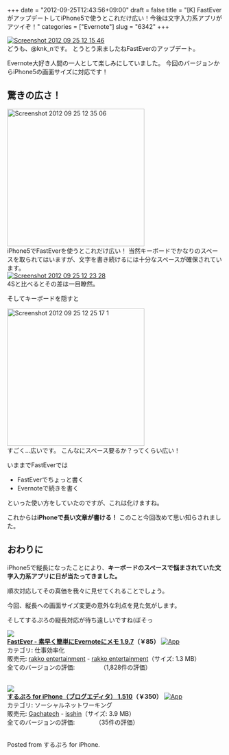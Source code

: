 +++
date = "2012-09-25T12:43:56+09:00"
draft = false
title = "[K] FastEverがアップデートしてiPhone5で使うとこれだけ広い！今後は文字入力系アプリがアツイぞ！"
categories = ["Evernote"]
slug = "6342"
+++

<div class="center"><a href="http://knk-n.com/wp-content/uploads/2012/09/screenshot_2012-09-25_12.15.46.jpg"><img src="http://knk-n.com/wp-content/uploads/2012/09/screenshot_2012-09-25_12.15.46.jpg" alt="Screenshot 2012 09 25 12 15 46" title="screenshot_2012-09-25_12.15.46.jpg" border="0" width="" height="" /></a></div>
どうも、@knk_nです。
とうとう来ましたねFastEverのアップデート。

Evernote大好き人間の一人として楽しみにしていました。
今回のバージョンからiPhone5の画面サイズに対応です！<!--more--><h2>驚きの広さ！</h2>
<div class="center"><a href="http://knk-n.com/wp-content/uploads/2012/09/screenshot_2012-09-25_12.35.06.jpg"><img src="http://knk-n.com/wp-content/uploads/2012/09/screenshot_2012-09-25_12.35.06.jpg" alt="Screenshot 2012 09 25 12 35 06" title="screenshot_2012-09-25_12.35.06.jpg" border="0" width="320" height="auto" /></a></div>
iPhone5でFastEverを使うとこれだけ広い！
当然キーボードでかなりのスペースを取られてはいますが、文字を書き続けるには十分なスペースが確保されています。

<div class="center"><a href="http://knk-n.com/wp-content/uploads/2012/09/screenshot_2012-09-25_12.23.28.jpg"><img src="http://knk-n.com/wp-content/uploads/2012/09/screenshot_2012-09-25_12.23.28.jpg" alt="Screenshot 2012 09 25 12 23 28" title="screenshot_2012-09-25_12.23.28.jpg" border="0" width="" height="" /></a></div>
4Sと比べるとその差は一目瞭然。

そしてキーボードを隠すと
<div class="center"><a href="http://knk-n.com/wp-content/uploads/2012/09/screenshot_2012-09-25_12.25.17-1.jpg"><img src="http://knk-n.com/wp-content/uploads/2012/09/screenshot_2012-09-25_12.25.17-1.jpg" alt="Screenshot 2012 09 25 12 25 17 1" title="screenshot_2012-09-25_12.25.17-1.jpg" border="0" width="320" height="auto" /></a></div>
すごく…広いです。
こんなにスペース要るか？ってくらい広い！

<p></p>
いままでFastEverでは
<ul>
<li>FastEverでちょっと書く</li>
<li>Evernoteで続きを書く</li>
</ul>
といった使い方をしていたのですが、これは化けますね。

これからは<strong>iPhoneで長い文章が書ける！</strong>
このこと今回改めて思い知らされました。

<h2>おわりに</h2>
iPhone5で縦長になったことにより、<strong>キーボードのスペースで悩まされていた文字入力系アプリに日が当たってきました。</strong>

順次対応してその真価を我々に見せてくれることでしょう。

今回、縦長への画面サイズ変更の意外な利点を見た気がします。

そしてするぷろの縦長対応が待ち遠しいですね(ぼそっ

<table class="appstorehelper"><a href="http://itunes.apple.com/jp/app/fastever-su-zaoku-jian-dannievernotenimemo/id364580273?mt=8&uo=4" rel="nofollow" target="_blank"><img class="appstorehelper_appicn" src="http://a5.mzstatic.com/us/r1000/119/Purple/v4/17/23/cf/1723cfe8-8c42-05d7-7fb7-646685d18fce/mzm.pyffnvps.png" /></a><div class="appstorehelper_text"><a href="http://itunes.apple.com/jp/app/fastever-su-zaoku-jian-dannievernotenimemo/id364580273?mt=8&uo=4" rel="nofollow" target="_blank"><b>FastEver - 素早く簡単にEvernoteにメモ 1.9.7</a>（&#65509;85）</b> <a href="http://itunes.apple.com/jp/app/fastever-su-zaoku-jian-dannievernotenimemo/id364580273?mt=8&uo=4" rel="nofollow" target="_blank"><img alt="App" src="http://ax.phobos.apple.com.edgesuite.net/ja_jp/images/web/linkmaker/badge_appstore-sm.gif" style="vertical-align: text-bottom;" /></b></a><br />カテゴリ: 仕事効率化<br />販売元: <a href="$artistUrl$" target="_blank">rakko entertainment</a> - <a href="http://rakkoentertainment.com" target="_blank">rakko entertainment</a>（サイズ: 1.3 MB）<br />全てのバージョンの評価: <img src="http://r.mzstatic.com/htmlResources/1043/web-storefront/images/rating_star.png" height="11px" width="11px" /><img src="http://r.mzstatic.com/htmlResources/1043/web-storefront/images/rating_star.png" height="11px" width="11px" /><img src="http://r.mzstatic.com/htmlResources/1043/web-storefront/images/rating_star.png" height="11px" width="11px" /><img src="http://r.mzstatic.com/htmlResources/1043/web-storefront/images/rating_star.png" height="11px" width="11px" /><img src="http://r.mzstatic.com/htmlResources/1043/web-storefront/images/rating_star_half.png" height="11px" width="11px" />（1,828件の評価）<br clear="all" /></div>
</table>

<table class="appstorehelper"><a href="http://itunes.apple.com/jp/app/surupuro-for-iphone-buroguedita/id436676299?mt=8&uo=4" rel="nofollow" target="_blank"><img class="appstorehelper_appicn" src="http://a5.mzstatic.com/us/r1000/109/Purple/v4/0e/54/fa/0e54fae9-d4cd-4224-9ab3-f6dbe395502a/mza_2385781230882958089.jpg" /></a><div class="appstorehelper_text"><a href="http://itunes.apple.com/jp/app/surupuro-for-iphone-buroguedita/id436676299?mt=8&uo=4" rel="nofollow" target="_blank"><b>するぷろ for iPhone（ブログエディタ） 1.510</a>（&#65509;350）</b> <a href="http://itunes.apple.com/jp/app/surupuro-for-iphone-buroguedita/id436676299?mt=8&uo=4" rel="nofollow" target="_blank"><img alt="App" src="http://ax.phobos.apple.com.edgesuite.net/ja_jp/images/web/linkmaker/badge_appstore-sm.gif" style="vertical-align: text-bottom;" /></b></a><br />カテゴリ: ソーシャルネットワーキング<br />販売元: <a href="$artistUrl$" target="_blank">Gachatech</a> - <a href="http://wayohoo.com/ios/apps/sns/slpro-for-iphone.html" target="_blank">isshin</a>（サイズ: 3.9 MB）<br />全てのバージョンの評価: <img src="http://r.mzstatic.com/htmlResources/1043/web-storefront/images/rating_star.png" height="11px" width="11px" /><img src="http://r.mzstatic.com/htmlResources/1043/web-storefront/images/rating_star.png" height="11px" width="11px" /><img src="http://r.mzstatic.com/htmlResources/1043/web-storefront/images/rating_star.png" height="11px" width="11px" /><img src="http://r.mzstatic.com/htmlResources/1043/web-storefront/images/rating_star.png" height="11px" width="11px" />（35件の評価）<br clear="all" /></div>
</table>
Posted from するぷろ for iPhone.
